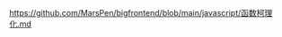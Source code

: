 <!--
 * @Author: your name
 * @Date: 2022-02-26 17:43:32
 * @LastEditTime: 2022-03-24 17:23:31
 * @LastEditors: your name
 * @Description: 打开koroFileHeader查看配置 进行设置: https://github.com/OBKoro1/koro1FileHeader/wiki/%E9%85%8D%E7%BD%AE
 * @FilePath: /bigfrontend/Interview.md
-->

https://github.com/MarsPen/bigfrontend/blob/main/javascript/函数柯理化.md